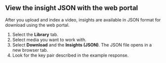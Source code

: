 ## View the insight JSON with the web portal

After you upload and index a video, insights are available in JSON format for download using the web portal.

1. Select the **Library** tab.
1. Select media you want to work with.
1. Select **Download** and the **Insights (JSON)**. The JSON file opens in a new browser tab.
1. Look for the key pair described in the example response.
